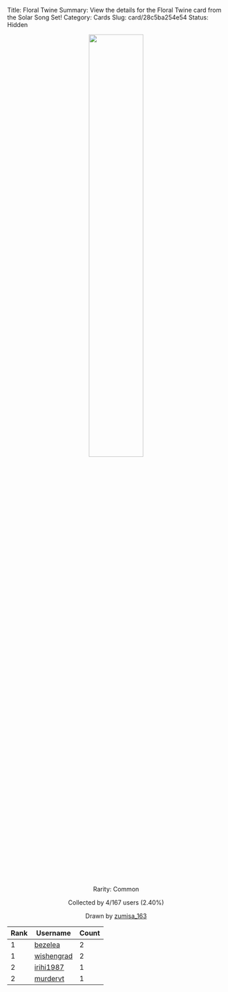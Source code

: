 Title: Floral Twine
Summary: View the details for the Floral Twine card from the Solar Song Set!
Category: Cards
Slug: card/28c5ba254e54
Status: Hidden

<center><a href='/images/cards/28c5ba254e54.png'><img src='/images/cards/28c5ba254e54.png' width='50%'></a>

Rarity: Common

Collected by 4/167 users (2.40%)

Drawn by <a href='https://twitter.com/zumisa_163'>zumisa_163</a></center>

<table class="table">
  <thead>
    <tr>
      <th scope="col">Rank</th>
      <th scope="col">Username</th>
      <th scope="col">Count</th>
    </tr>
  </thead>
  <tbody>
    <tr>
      <td>1</td>
      <td><a href="https://www.twitch.tv/bezelea">bezelea</a></td>
      <td>2</td>
      </tr>
    <tr>
      <td>1</td>
      <td><a href="https://www.twitch.tv/wishengrad">wishengrad</a></td>
      <td>2</td>
      </tr>
    <tr>
      <td>2</td>
      <td><a href="https://www.twitch.tv/irihi1987">irihi1987</a></td>
      <td>1</td>
      </tr>
    <tr>
      <td>2</td>
      <td><a href="https://www.twitch.tv/murdervt">murdervt</a></td>
      <td>1</td>
      </tr>
  </tbody>
</table>